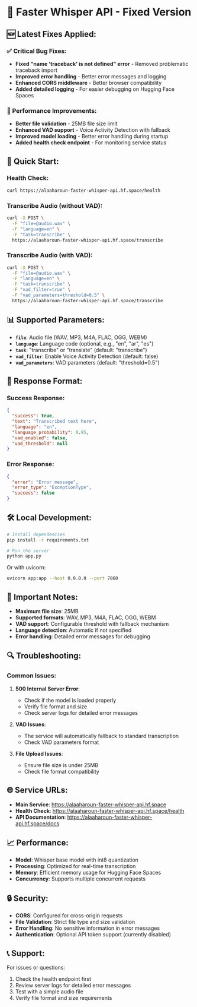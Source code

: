 # 🎤 Faster Whisper API - Fixed Version

## 🆕 Latest Fixes Applied:

### ✅ Critical Bug Fixes:
- **Fixed "name 'traceback' is not defined" error** - Removed problematic traceback import
- **Improved error handling** - Better error messages and logging
- **Enhanced CORS middleware** - Better browser compatibility
- **Added detailed logging** - For easier debugging on Hugging Face Spaces

### 🔧 Performance Improvements:
- **Better file validation** - 25MB file size limit
- **Enhanced VAD support** - Voice Activity Detection with fallback
- **Improved model loading** - Better error handling during startup
- **Added health check endpoint** - For monitoring service status

## 🚀 Quick Start:

### Health Check:
```bash
curl https://alaaharoun-faster-whisper-api.hf.space/health
```

### Transcribe Audio (without VAD):
```bash
curl -X POST \
  -F "file=@audio.wav" \
  -F "language=en" \
  -F "task=transcribe" \
  https://alaaharoun-faster-whisper-api.hf.space/transcribe
```

### Transcribe Audio (with VAD):
```bash
curl -X POST \
  -F "file=@audio.wav" \
  -F "language=en" \
  -F "task=transcribe" \
  -F "vad_filter=true" \
  -F "vad_parameters=threshold=0.5" \
  https://alaaharoun-faster-whisper-api.hf.space/transcribe
```

## 📊 Supported Parameters:

- **`file`**: Audio file (WAV, MP3, M4A, FLAC, OGG, WEBM)
- **`language`**: Language code (optional, e.g., "en", "ar", "es")
- **`task`**: "transcribe" or "translate" (default: "transcribe")
- **`vad_filter`**: Enable Voice Activity Detection (default: false)
- **`vad_parameters`**: VAD parameters (default: "threshold=0.5")

## 🔧 Response Format:

### Success Response:
```json
{
  "success": true,
  "text": "Transcribed text here",
  "language": "en",
  "language_probability": 0.95,
  "vad_enabled": false,
  "vad_threshold": null
}
```

### Error Response:
```json
{
  "error": "Error message",
  "error_type": "ExceptionType",
  "success": false
}
```

## 🛠️ Local Development:

```bash
# Install dependencies
pip install -r requirements.txt

# Run the server
python app.py
```

Or with uvicorn:
```bash
uvicorn app:app --host 0.0.0.0 --port 7860
```

## 📝 Important Notes:

- **Maximum file size**: 25MB
- **Supported formats**: WAV, MP3, M4A, FLAC, OGG, WEBM
- **VAD support**: Configurable threshold with fallback mechanism
- **Language detection**: Automatic if not specified
- **Error handling**: Detailed error messages for debugging

## 🔍 Troubleshooting:

### Common Issues:

1. **500 Internal Server Error**: 
   - Check if the model is loaded properly
   - Verify file format and size
   - Check server logs for detailed error messages

2. **VAD Issues**:
   - The service will automatically fallback to standard transcription
   - Check VAD parameters format

3. **File Upload Issues**:
   - Ensure file size is under 25MB
   - Check file format compatibility

## 🌐 Service URLs:

- **Main Service**: https://alaaharoun-faster-whisper-api.hf.space
- **Health Check**: https://alaaharoun-faster-whisper-api.hf.space/health
- **API Documentation**: https://alaaharoun-faster-whisper-api.hf.space/docs

## 📈 Performance:

- **Model**: Whisper base model with int8 quantization
- **Processing**: Optimized for real-time transcription
- **Memory**: Efficient memory usage for Hugging Face Spaces
- **Concurrency**: Supports multiple concurrent requests

## 🔒 Security:

- **CORS**: Configured for cross-origin requests
- **File Validation**: Strict file type and size validation
- **Error Handling**: No sensitive information in error messages
- **Authentication**: Optional API token support (currently disabled)

## 📞 Support:

For issues or questions:
1. Check the health endpoint first
2. Review server logs for detailed error messages
3. Test with a simple audio file
4. Verify file format and size requirements

